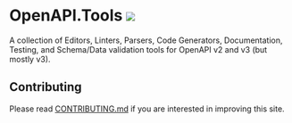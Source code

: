 # OpenAPI.Tools [![](https://img.shields.io/badge/Buy%20us%20a%20tree-%F0%9F%8C%B3-lightgreen)](https://ecologi.com/philsturgeon)

A collection of Editors, Linters, Parsers, Code Generators, Documentation, Testing, and Schema/Data validation tools for OpenAPI v2 and v3 (but mostly v3).

## Contributing

Please read [CONTRIBUTING.md](./CONTRIBUTING.md) if you are interested in improving this site.
